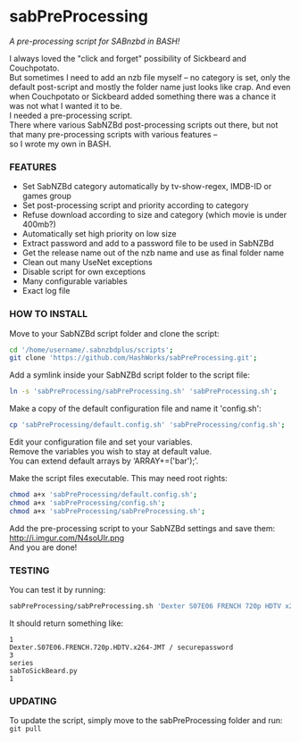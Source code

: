 sabPreProcessing
================
*A pre-processing script for SABnzbd in BASH!*

I always loved the "click and forget" possibility of Sickbeard and Couchpotato.<br />
But sometimes I need to add an nzb file myself – no category is set, only the default post-script and mostly the folder name just looks like crap. And even when Couchpotato or Sickbeard added something there was a chance it was not what I wanted it to be.<br />
I needed a pre-processing script.<br />
There where various SabNZBd post-processing scripts out there, but not that many pre-processing scripts with various features –<br /> so I wrote my own in BASH.

### FEATURES
* Set SabNZBd category automatically by tv-show-regex, IMDB-ID or games group
* Set post-processing script and priority according to category
* Refuse download according to size and category (which movie is under 400mb?)
* Automatically set high priority on low size
* Extract password and add to a password file to be used in SabNZBd
* Get the release name out of the nzb name and use as final folder name
* Clean out many UseNet exceptions
* Disable script for own exceptions
* Many configurable variables
* Exact log file

### HOW TO INSTALL
Move to your SabNZBd script folder and clone the script:
```bash
cd '/home/username/.sabnzbdplus/scripts';
git clone 'https://github.com/HashWorks/sabPreProcessing.git';
```

Add a symlink inside your SabNZBd script folder to the script file:
```bash
ln -s 'sabPreProcessing/sabPreProcessing.sh' 'sabPreProcessing.sh';
```

Make a copy of the default configuration file and name it 'config.sh':
```bash
cp 'sabPreProcessing/default.config.sh' 'sabPreProcessing/config.sh';
```

Edit your configuration file and set your variables.<br />
Remove the variables you wish to stay at default value.<br />
You can extend default arrays by ‘ARRAY+=('bar');’.

Make the script files executable. This may need root rights:
```bash
chmod a+x 'sabPreProcessing/default.config.sh';
chmod a+x 'sabPreProcessing/config.sh';
chmod a+x 'sabPreProcessing/sabPreProcessing.sh';
```

Add the pre-processing script to your SabNZBd settings and save them: http://i.imgur.com/N4soUIr.png<br />
And you are done!


### TESTING
You can test it by running:
```bash
sabPreProcessing/sabPreProcessing.sh 'Dexter S07E06 FRENCH 720p HDTV x264-JMT Testmessage, not part of releasename http://hashworks.net / securepassword' '3' 'standard' '' '-100' '9711567550'
```

It should return something like:
```
1
Dexter.S07E06.FRENCH.720p.HDTV.x264-JMT / securepassword
3
series
sabToSickBeard.py
1
```

### UPDATING
To update the script, simply move to the sabPreProcessing folder and run: `git pull`
